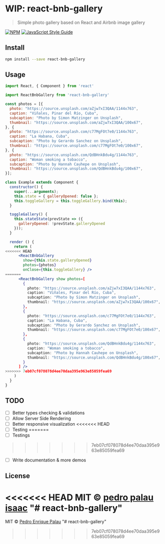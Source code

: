  # WIP: react-bnb-gallery

> Simple photo gallery based on React and Airbnb image gallery

[![NPM](https://img.shields.io/npm/v/react-bnb-gallery.svg)](https://www.npmjs.com/package/react-bnb-gallery) [![JavaScript Style Guide](https://img.shields.io/badge/code_style-standard-brightgreen.svg)](https://standardjs.com)

## Install

```bash
npm install --save react-bnb-gallery
```

## Usage

```jsx
import React, { Component } from 'react'

import ReactBnbGallery from 'react-bnb-gallery'

const photos = [{
  photo: "https://source.unsplash.com/aZjw7xI3QAA/1144x763",
  caption: "Viñales, Pinar del Río, Cuba",
  subcaption: "Photo by Simon Matzinger on Unsplash",
  thumbnail: "https://source.unsplash.com/aZjw7xI3QAA/100x67",
}, {
  photo: "https://source.unsplash.com/c77MgFOt7e0/1144x763",
  caption: "La Habana, Cuba",
  subcaption: "Photo by Gerardo Sanchez on Unsplash",
  thumbnail: "https://source.unsplash.com/c77MgFOt7e0/100x67",
}, {
  photo: "https://source.unsplash.com/QdBHnkBdu4g/1144x763",
  caption: "Woman smoking a tobacco",
  subcaption: "Photo by Hannah Cauhepe on Unsplash",
  thumbnail: "https://source.unsplash.com/QdBHnkBdu4g/100x67",
}];

class Example extends Component {
  constructor() {
    super(...arguments);
    this.state = { galleryOpened: false };
    this.toggleGallery = this.toggleGallery.bind(this);
  }

  toggleGallery() {
    this.stateState(prevState => ({
      galleryOpened: !prevState.galleryOpened
    }));
  }

  render () {
    return (
<<<<<<< HEAD
      <ReactBnbGallery
        show={this.state.galleryOpened}
        photos={photos}
        onClose={this.toggleGallery} />
=======
      <ReactBnbGallery show photos=[
        {
          photo: "https://source.unsplash.com/aZjw7xI3QAA/1144x763",
          caption: "Viñales, Pinar del Río, Cuba",
          subcaption: "Photo by Simon Matzinger on Unsplash",
          thumbnail: "https://source.unsplash.com/aZjw7xI3QAA/100x67",
        },
        {
          photo: "https://source.unsplash.com/c77MgFOt7e0/1144x763",
          caption: "La Habana, Cuba",
          subcaption: "Photo by Gerardo Sanchez on Unsplash",
          thumbnail: "https://source.unsplash.com/c77MgFOt7e0/100x67",
        },
        {
          photo: "https://source.unsplash.com/QdBHnkBdu4g/1144x763",
          caption: "Woman smoking a tobacco",
          subcaption: "Photo by Hannah Cauhepe on Unsplash",
          thumbnail: "https://source.unsplash.com/QdBHnkBdu4g/100x67",
        }
      ] />
>>>>>>> 7eb07cf078078d4ee70daa395e963e85059fea69
    )
  }
}
```

## TODO

- [ ] Better types checking & validations
- [ ] Allow Server Side Rendering
- [ ] Better responsive visualization
<<<<<<< HEAD
- [ ] Testing
=======
- [ ] Testings
>>>>>>> 7eb07cf078078d4ee70daa395e963e85059fea69
- [ ] Write documentation & more demos

## License

<<<<<<< HEAD
MIT © [pedro palau isaac](https://github.com/peterpalau)
"# react-bnb-gallery"
=======
MIT © [Pedro Enrique Palau](https://github.com/peterpalau)
"# react-bnb-gallery"
>>>>>>> 7eb07cf078078d4ee70daa395e963e85059fea69
